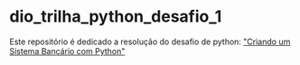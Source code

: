 # dio_trilha_python_desafio_1

Este repositório é dedicado a resolução do desafio de python: ["Criando um Sistema Bancário com Python"](https://web.dio.me/lab/desafio-de-projeto-criando-um-sistema-bancario/learning/e71686b9-439b-44c1-83c1-f45da47dc634?back=/track/coding-future-vivo-python-ai-backend-developer)

